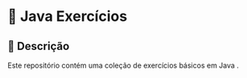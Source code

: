 
# 🚀 Java Exercícios

## 📖 Descrição

Este repositório contém uma coleção de exercícios básicos em Java .